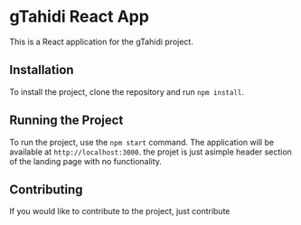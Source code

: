 # gTahidi React App

This is a React application for the gTahidi project.

## Installation

To install the project, clone the repository and run `npm install`.

## Running the Project

To run the project, use the `npm start` command. The application will be available at `http://localhost:3000`.
the projet is just asimple header section of the landing page with no functionality.

## Contributing

If you would like to contribute to the project, just contribute
